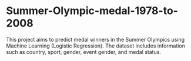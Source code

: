 # Summer-Olympic-medal-1978-to-2008

This project aims to predict medal winners in the Summer Olympics using Machine Learning (Logistic Regression).
The dataset includes information such as country, sport, gender, event gender, and medal status.
